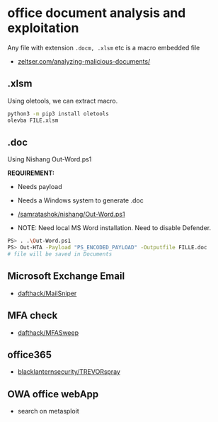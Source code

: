 # office document analysis and exploitation

Any file with extension `.docm, .xlsm` etc is a macro embedded file

* [zeltser.com/analyzing-malicious-documents/](https://zeltser.com/analyzing-malicious-documents/)

## .xlsm

Using oletools, we can extract macro.

```bash
python3 -m pip3 install oletools
olevba FILE.xlsm
```

## .doc

Using Nishang Out-Word.ps1

**REQUIREMENT:**

* Needs payload
* Needs a Windows system to generate .doc
* [/samratashok/nishang/Out-Word.ps1](https://github.com/samratashok/nishang/blob/master/Client/Out-Word.ps1)

* NOTE: Need local MS Word installation. Need to disable Defender.

```bash
PS> . .\Out-Word.ps1
PS> Out-HTA -Payload "PS_ENCODED_PAYLOAD" -Outputfile FILLE.doc
# file will be saved in Documents
```

## Microsoft Exchange Email

* [dafthack/MailSniper](https://github.com/dafthack/MailSniper)

## MFA check

* [dafthack/MFASweep](https://github.com/dafthack/MFASweep)

## office365

* [blacklanternsecurity/TREVORspray](https://github.com/blacklanternsecurity/TREVORspray)

## OWA office webApp

* search on metasploit